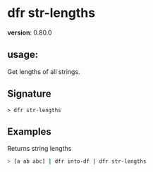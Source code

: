 # dfr str-lengths

**version**: 0.80.0

## **usage**:

Get lengths of all strings.

## Signature

`> dfr str-lengths `

## Examples

Returns string lengths

```bash
> [a ab abc] | dfr into-df | dfr str-lengths
```

